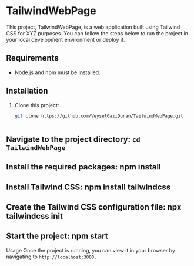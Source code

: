 # TailwindWebPage

This project, TailwindWebPage, is a web application built using Tailwind CSS for XYZ purposes. You can follow the steps below to run the project in your local development environment or deploy it.

## Requirements

- Node.js and npm must be installed.

## Installation

1. Clone this project:

   ```bash
   git clone https://github.com/VeyselGaziDuran/TailwindWebPage.git



## Navigate to the project directory: `cd TailwindWebPage`
## Install the required packages: npm install
## Install Tailwind CSS: npm install tailwindcss
## Create the Tailwind CSS configuration file: npx tailwindcss init
## Start the project: npm start

Usage
Once the project is running, you can view it in your browser by navigating to 
`http://localhost:3000.`

